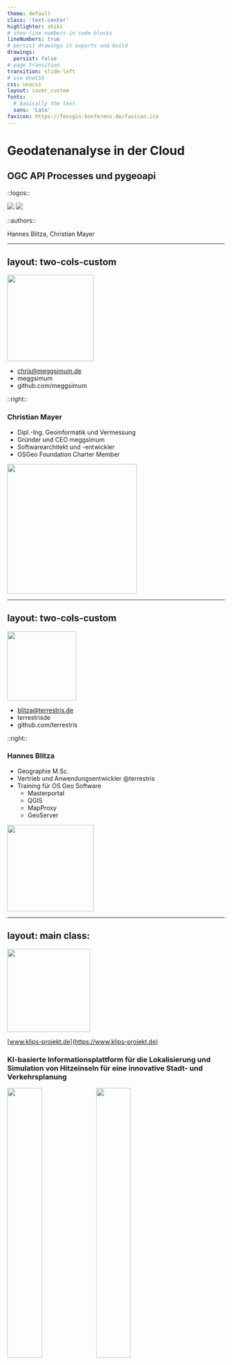 ```yaml
---
theme: default
class: 'text-center'
highlighter: shiki
# show line numbers in code blocks
lineNumbers: true
# persist drawings in exports and build
drawings:
  persist: false
# page transition
transition: slide-left
# use UnoCSS
css: unocss
layout: cover_custom
fonts:
  # basically the text
  sans: 'Lato'
favicon: https://fossgis-konferenz.de/favicon.ico
---
```


# Geodatenanalyse in der Cloud
## OGC API Processes und pygeoapi

::logos::

<img src="/terrestris-logo-normal.svg" />
<img src="/meggsimum-logo_bold.png"  />

::authors::

Hannes Blitza, Christian Mayer

---
layout: two-cols-custom
---

<img src="/profilbild-christian-mayer.jpeg" style="width: 200px !important"/>

<div class="social">

- <mdi-email-edit-outline /> chris@meggsimum.de
- <mdi-twitter /> meggsimum
- <mdi-Github /> github.com/meggsimum
</div>

::right::
### Christian Mayer

- Dipl.-Ing. Geoinformatik und Vermessung
- Gründer und CEO meggsimum
- Softwarearchitekt und -entwickler
- OSGeo Foundation Charter Member

<img src="/meggsimum-logo_bold.png" style="width: 300px !important" class="py-6" />

---
layout: two-cols-custom
---

<img src="/hbl.jpg" style="width: 160px !important"/>

<div class="social">

- <mdi-email-edit-outline /> blitza@terrestris.de
- <mdi-twitter /> terrestrisde
- <mdi-Github /> github.com/terrestris
</div>

::right::
### Hannes Blitza
- Geographie M.Sc.
- Vertrieb und Anwendungsentwickler @terrestris
- Training für OS Geo Software
  - Masterportal
  - QGIS
  - MapProxy
  - GeoServer

<img src="/terrestris-logo-normal.svg" style="width: 200px !important" class="py-6" />

---
layout: main
class:
---

<img src="/klips_logo.png" style="width:20vw" class="self-center" />

[www.klips-projekt.de](https://www.klips-projekt.de)

### KI-basierte Informationsplattform für die Lokalisierung und Simulation von Hitzeinseln für eine innovative Stadt- und Verkehrsplanung

<div class="flex justify-center">
  <img src="/bmdv.png" style="height:40%" />
  <img src="/mfund.jpg" style="height:40%" />
</div>


---
layout: two-cols-header
class:
---

# KLIPS

::left::

*Digitale Informationsplattform zur
Lokalisierung, Prognose und Simulation
von Hitzeinseln*

- **Echtzeitanalyse**: Lokalisierung der aktuell auftretenden Hitzeinseln im Stadtgebiet
- **Prognose**: Mithilfe von Verfahren des Maschinellen Lernens werden historische Daten ausgewertet und Wirkungszusammenhänge für die nächsten 48 Stunden abgeleitet.
- **Simulation**: Auswirkungen baulicher oder planerischer Maßnahmen aufs Stadtklima im Vorhinein durchspielen

::right::

<img src="/klips_overview.png" />

---
layout: main
---

# "Unsere" Arbeitspakete

- Aufbau GDI
- Automatische Prozessierung und Veröffentlichung von Ergebnisdaten über APIs
- Demonstratoren für einzelne APIs

<div style="margin-top: 20px;"></div>
<img src="/klips_architecture1.png" style="width:90%"/>

---
layout: two-cols
class:
---

# KLIPS Daten

- Zeitreihen (Mechn. Lernen + Sensorik) für Modellregionen
  - Temperaturvorhersagen (+24 Std) aus Modell
  - Echtzeit Temperaturen aus Modell
  - Räumliche Auflösung: ????????????????
- Cloud-Optimized GeoTIFF (COG)
  - Vollständig kompatibel zu allem was GeoTIFF lesen kann
  - Räumliche Ausschnitte auslesbar durch HTTP Range Requests
  - Viele Tools und Libraries, u.a. GDAL, GeoServer, QGIS, GRASS GIS, OpenLayers

::right::

<div style="float: right">
  <img src="/cog.png" style="width: 300px; float: right;"/>
</div>

---
layout: main
class:
---

# Rasterstatistiken für KLIPS

- Fasst die Werte eines Rasters basierend auf Vektorgeometrien zusammen
- Input:
  - Vorhersage-Raster (COG)
  - Geometrie (Punkt oder Polygon)
- Output: Statistiken (als JSON)
- Exemplarische Use-Cases
  - Altersheim möchte wissen, ob Gelände von Hitzeinsel betroffen ist
  - Stadtplaner wollen wissen, in welchen Gebieten Maßnahmen getroffen werden müssen

<img src="/rasterstats.svg" class="py-8" style="width: 50%">

---
layout: main
---

# OGC API Processes

- Nachfolger von WPS (Web Processing Service)
- **Core Part 1** veröffentlicht in 12/2021
- RESTful
- JSON encodings
- Asynchron und Synchron
- [Implementierungen](https://github.com/opengeospatial/ogcapi-processes/blob/master/implementations.adoc)
  - pygeoapi
  - ZOO-Project
  - u.w.

---
layout: main
class:
---

<div class="flex justify-center">
  <img src="/pygeoapi-logo.png" style="width:15vw" class="self-center py-8" />
</div>

- Python Server Software für OGC API Services
- Plugin-Architektur
- Synchroner und asynchroner Modus
- OpenAPI
- Unterstütze Standards: OGC API Features, OGC API Processes, OGC API Coverages, OGC API Tiles, etc.
- [OSGeo Projekt](https://www.osgeo.org/projects/pygeoapi/)
- Einfacher Workflow um etablierte GDAL oder GRASS Prozesse als OGC API Process zu veröffentlichen


---
layout: two-cols-header
---

# Übersicht Prozesse

::left::

maschinenlesbar

<img src="/process_overview_json.png" alt="Übersicht Prozesse" style="width: 30vw">

::right::

menschenexplorierbar

<img src="/process_overview_html.png" alt="Übersicht Prozesse" style="width: 30vw">

---
layout: two-cols-header
class:
---

# Detailansicht Prozesse

::left::

<img src="/process_detail_point_json.png" alt="Übersicht Prozesse" style="width: 40vw">

::right::

<img src="/process_detail_point_html.png" alt="Übersicht Prozesse" style="width: 40vw">

---
layout: two-cols-header
class: request-response
---

::left::

# Example Request

<!-- nebeneinander packen  -->

HTTP POST https://klips-dev.terrestris.de/processes/location-info-rasterstats/execution

Payload:

```json
{
  "inputs": {
    "x": 1525303.0,
    "y": 6636103.0,
    "cogDirUrl": "http://nginx/cog/",
    "inputCrs": "EPSG:3857",
    "startTimeStamp": "2000-01-01T12:32:00Z",
    "endTimeStamp": "2024-12-31T12:32:00Z"
  }
}
```

::right::

# Example Response

  ```json
  {
    "values": [
      {
        "band_0": 276.52368756798535,
        "timestamp": "2022-02-16T00:00:00Z"
      },
      {
        "band_0": 22.25165738512104,
        "timestamp": "2022-02-17T00:00:00Z"
      },
      {
        "band_0": 27.88457518896883,
        "timestamp": "2022-02-18T00:00:00Z"
      }
    ]
  }
  ```

---
layout: main
class:
---

# Web Demonstrator

<img src="/web-demo.png" alt="Web Demonstrator" style="height: 80%"/>

<!-- <div class="klips-footer">
  <SlideCurrentNo className="pageNumber" />
</div> -->

https://klips-dev.terrestris.de/demonstrator/

---
layout: main
class:
---

# Ausblick

- Top-Level-API
  - mit Hilfe oder basierend auf OGC API Processes
  - Direkte Chart Generierung für Zeitreihen
  - Videos für "Timelapse"
  - API für Hitze-Warnungen für bestimmte Position / Adressen

## <!-- this adds an empty h2 as spacer -->

# Fazit

- Sehr einfach nutzbar, für Webanwendungen aber auch für den Menschen
- Raus aus der XML-Hölle
- Sehr flexibel in Einrichtung / Implementierung


---
layout: main
class:
---


# Hilfreiche Links

- Source Code: https://github.com/klips-project/klips-sdi
- Demonstrator Rasterstatistiken: https://klips-dev.terrestris.de/demonstrator
- Vortrag in FOSSGIS: https://pretalx.com/fossgis2023/talk/BTSUDS
- pygeoapi: https://pygeoapi.io
- OGC API Processes: https://ogcapi.ogc.org/processes
- KLIPS Projekt: https://www.klips-projekt.de


---
layout: main
---

# Kontakt / Impressum

<div style="width: 45%; float: left;">
  <address style="text-align: left">
    <strong>Hannes Blitza</strong><br />
    <span style="font-size: smaller;">
      terrestris GmbH &amp; Co. KG<br />
      Kölnstr. 99<br />
      53111 Bonn<br />
      blitza@terrestris.de
    </span>
  </address>
</div>

<div style="width: 45%; float: right; margin-top: 25px;">
  <address style="text-align: right">
    <strong>Christian Mayer</strong><br />
    <span style="font-size: smaller;">
      meggsimum - Büro für Geoinformatik<br />
      Schillerstraße 2a<br />
      67112 Mutterstadt<br />
      chris@meggsimum.de
    </span>
  </address>
</div>

<p id="license" style="margin-top: 25px;">
  Diese Folien sind unter <a href="http://creativecommons.org/licenses/by-sa/2.0/">CC BY-SA</a>
  veröffentlicht.
</p>
